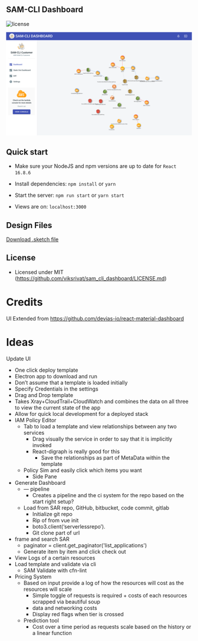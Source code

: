 ## SAM-CLI Dashboard

![license](https://img.shields.io/badge/license-MIT-blue.svg)

![SAM CLI Dashboard](./dashboard.png)

## Quick start

- Make sure your NodeJS and npm versions are up to date for `React 16.8.6`

- Install dependencies: `npm install` or `yarn`

- Start the server: `npm run start` or `yarn start`

- Views are on: `localhost:3000`

## Design Files

[Download .sketch file](https://s3.eu-west-2.amazonaws.com/devias/products/react-material-dashboard/react-material-dashboard-free.sketch)

## License

- Licensed under MIT (https://github.com/viksrivat/sam_cli_dashboard/LICENSE.md)

# Credits

UI Extended from https://github.com/devias-io/react-material-dashboard

# Ideas


Update UI 
- One click deploy template
- Electron app to download and run
- Don’t assume that a template is loaded initially
- Specify Credentials in the settings
- Drag and Drop template
- Takes Xray+CloudTrail+CloudWatch and combines the data on all three to view the current state of the app
- Allow for quick local development for a deployed stack
- IAM Policy Editor
    - Tab to load a template and view relationships between any two services
        - Drag visually the service in order to say that it is implicitly invoked
        - React-digraph is really good for this
            - Save the relationships as part of MetaData within the template
    - Policy Sim and easily click which items you want
        - Side Pane
- Generate Dashboard
    - — pipeline
        - Creates a pipeline and the ci system for the repo based on the start right setup?
    - Load from SAR repo, GitHub, bitbucket, code commit, gitlab
        - Initialize git repo
        - Rip of from vue init
        - boto3.client(‘serverlessrepo’).
        - Git clone part of urI
- frame and search SAR
    - paginator = client.get_paginator('list_applications')
    - Generate item by item and click check out
- View Logs of a certain resources
- Load template and validate via cli
    - SAM Validate with cfn-lint
- Pricing System
    - Based on input provide a log of how the resources will cost as the resources will scale
        - Simple toggle of requests is required + costs of each resources scrapped via beautiful soup
        - data and networking costs
        - Display red flags when tier is crossed
    - Prediction tool
        -  Cost over a time period as requests scale based on the history or a linear function